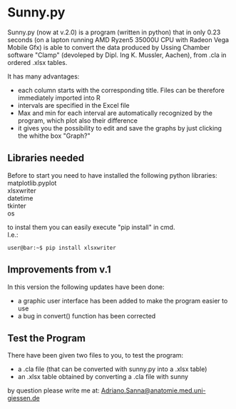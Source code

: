# Sunny.py

Sunny.py (now at v.2.0) is a program (written in python) that in only 0.23 seconds (on a lapton running AMD Ryzen5 35000U CPU with Radeon Vega Mobile Gfx) is able to convert the data produced by Ussing Chamber software "Clamp" (devoleped by Dipl. Ing K. Mussler, Aachen), from .cla in ordered .xlsx tables.

It has many advantages:
- each column starts with the corresponding title. Files can be therefore immediately imported into R
- intervals are specified in the Excel file
- Max and min for each interval are automatically recognized by the program, which plot also their difference
- it gives you the possibility to edit and save the graphs by just clicking the whithe box "Graph?"

## Libraries needed
Before to start you need to have installed the following python libraries: \
matplotlib.pyplot \
xlsxwriter \
datetime \
tkinter \
os 

to instal them you can easily execute "pip install" in cmd.  \
I.e.: 

```console
user@bar:~$ pip install xlsxwriter
```

## Improvements from v.1
In this version the following updates have been done:
- a graphic user interface has been added to make the program easier to use
- a bug in convert() function has been corrected 

## Test the Program
There have been given two files to you, to test the program:
- a .cla file (that can be converted with sunny.py into a .xlsx table)
- an .xlsx table obtained by converting a .cla file with sunny


by question please write me at: Adriano.Sanna@anatomie.med.uni-giessen.de

